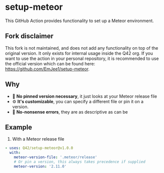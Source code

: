 # setup-meteor

This GitHub Action provides functionality to set up a Meteor environment.

## Fork disclaimer

This fork is not maintained, and does not add any functionality on top of the original version. It only exists for internal usage inside the Q42 org. If you want to use the action in your personal repository, it is recommended to use the official version which can be found here: https://github.com/EmJee1/setup-meteor.

## Why

- 📌 **No pinned version necessary**, it just looks at your Meteor release file
- ⚙️ **It's customizable**, you can specify a different file or pin it on a version.
- 🚫 **No-nonsense errors**, they are as descriptive as can be

## Example

1. With a Meteor release file

```yml
- uses: Q42/setup-meteor@v1.0.0
  with:
    meteor-version-file: '.meteor/release'
    # Or pin a version, this always takes precedence if supplied
    meteor-version: '2.11.0'
```
